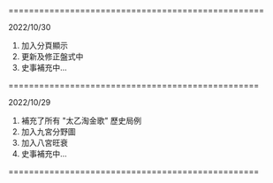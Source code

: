 ==================================================

2022/10/30

1. 加入分頁顯示
2. 更新及修正盤式中
3. 史事補充中...

=================================================

2022/10/29

1. 補充了所有 "太乙淘金歌" 歷史局例
2. 加入九宮分野圖
3. 加入八宮旺衰
4. 史事補充中...

=================================================
